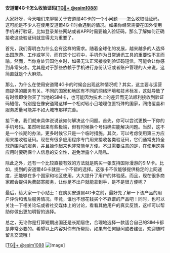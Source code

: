 **安道爾4G卡怎么收验证码[[TG💪+ @esim1088](https://t.me/s/esim1088)]**

大家好呀，今天咱们来聊聊关于安道爾4G卡的一个小问题——怎么收取验证码。这可能是不少人在使用安道爾4G卡时会遇到的情况。如果你经常需要在国外使用手机进行验证，比如登录某些网站或者APP时需要输入验证码，那么了解如何正确接收这些验证码就显得尤为重要了。

首先，我们得明白为什么会有这样的需求。随着全球化的发展，越来越多的人选择出国旅游、工作或学习，而在这个过程中，手机作为日常通讯工具的重要性不言而喻。然而，当你身处异国他乡时，如果无法正常接收到验证码短信，可能会让你感到非常头疼。尤其是对于那些依赖于手机进行身份认证或者账户管理的人来说，这简直就是个大麻烦。

那么，为什么在使用安道爾4G卡的时候会出现这种情况呢？其实，这主要与运营商提供的服务有关。不同的国家和地区有不同的网络环境和技术标准，这就导致了有时候即使你买了当地的SIM卡，也可能因为技术上的差异而无法顺利接收到验证码短信。特别是在像安道爾这样一个相对较小且地理位置特殊的国家，网络覆盖和服务质量可能并不如大城市那样完善。

接下来，我们就来具体说说该如何解决这个问题。首先，你可以尝试更换一下你的手机号码。虽然听起来有些极端，但有时候换个号码确实能解决问题。当然，这不是一个长期的办法，更多时候它只是一个临时措施。其次，可以考虑使用第三方应用来接收验证码。现在有很多应用程序专门用来接收各类验证码，它们通常支持全球范围内的服务，并且操作起来也非常简单方便。不过需要注意的是，在使用这类应用时要确保个人信息的安全性，避免泄露个人隐私。

除此之外，还有一个比较直接有效的方法就是购买一张支持国际漫游的SIM卡。比如，提到的安道爾4G卡就是一个不错的选择。这张卡不仅能够提供稳定的上网速度，还能够在多个国家和地区使用，大大提升了用户的体验感。而且，现在很多商家都会提供免费邮寄服务，让你足不出户就能拿到手，是不是很方便呢？

最后，给大家一个小贴士：在购买安道爾4G卡之前，最好先了解一下该产品的用户评价和售后服务情况。毕竟，谁也不想花钱买个不靠谱的产品吧！同时，也可以关注一下相关论坛或者社交媒体上的讨论，看看其他用户的真实反馈，这样可以帮助你做出更加明智的选择。

总之，无论你是打算短期出国还是长期居住，合理地选择一款适合自己的SIM卡都是非常必要的。希望以上内容对你有所帮助，如果有任何疑问或者建议，欢迎随时留言交流哦！

[[TG💪+ @esim1088](https://t.me/s/esim1088) ![Image](https://i.postimg.cc/4NQfJmqS/Snipaste-2025-05-13-00-14-12.png)]